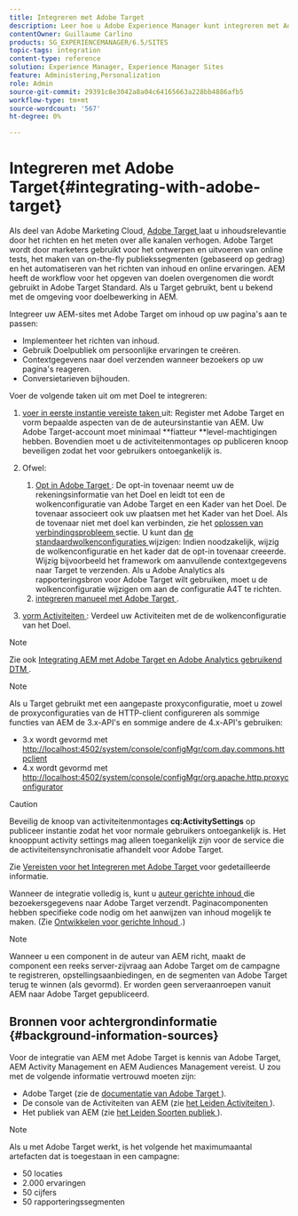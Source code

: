 ```yaml
---
title: Integreren met Adobe Target
description: Leer hoe u Adobe Experience Manager kunt integreren met Adobe Target.
contentOwner: Guillaume Carlino
products: SG_EXPERIENCEMANAGER/6.5/SITES
topic-tags: integration
content-type: reference
solution: Experience Manager, Experience Manager Sites
feature: Administering,Personalization
role: Admin
source-git-commit: 29391c8e3042a8a04c64165663a228bb4886afb5
workflow-type: tm+mt
source-wordcount: '567'
ht-degree: 0%

---
```


# Integreren met Adobe Target{#integrating-with-adobe-target}

Als deel van Adobe Marketing Cloud, [ Adobe Target ](https://www.adobe.com/ro/solutions/testing-targeting/testandtarget.html) laat u inhoudsrelevantie door het richten en het meten over alle kanalen verhogen. Adobe Target wordt door marketers gebruikt voor het ontwerpen en uitvoeren van online tests, het maken van on-the-fly publiekssegmenten (gebaseerd op gedrag) en het automatiseren van het richten van inhoud en online ervaringen. AEM heeft de workflow voor het opgeven van doelen overgenomen die wordt gebruikt in Adobe Target Standard. Als u Target gebruikt, bent u bekend met de omgeving voor doelbewerking in AEM.

Integreer uw AEM-sites met Adobe Target om inhoud op uw pagina&#39;s aan te passen:

* Implementeer het richten van inhoud.
* Gebruik Doelpubliek om persoonlijke ervaringen te creëren.
* Contextgegevens naar doel verzenden wanneer bezoekers op uw pagina&#39;s reageren.
* Conversietarieven bijhouden.

Voer de volgende taken uit om met Doel te integreren:

1. [ voer in eerste instantie vereiste taken ](/help/sites-administering/target-requirements.md) uit: Register met Adobe Target en vorm bepaalde aspecten van de de auteursinstantie van AEM. Uw Adobe Target-account moet minimaal **fiatteur **level-machtigingen hebben. Bovendien moet u de activiteitenmontages op publiceren knoop beveiligen zodat het voor gebruikers ontoegankelijk is.

1. Ofwel:

   1. [ Opt in Adobe Target ](/help/sites-administering/opt-in.md): De opt-in tovenaar neemt uw de rekeningsinformatie van het Doel en leidt tot een de wolkenconfiguratie van Adobe Target en een Kader van het Doel. De tovenaar associeert ook uw plaatsen met het Kader van het Doel. Als de tovenaar niet met doel kan verbinden, zie het [ oplossen van verbindingsprobleem ](/help/sites-administering/target-configuring.md#troubleshooting-target-connection-problems) sectie. U kunt dan [ de standaardwolkenconfiguraties ](/help/sites-administering/target-configuring.md#modifying-the-opt-in-wizard-configurations) wijzigen: Indien noodzakelijk, wijzig de wolkenconfiguratie en het kader dat de opt-in tovenaar creeerde. Wijzig bijvoorbeeld het framework om aanvullende contextgegevens naar Target te verzenden. Als u Adobe Analytics als rapporteringsbron voor Adobe Target wilt gebruiken, moet u de wolkenconfiguratie wijzigen om aan de configuratie A4T te richten.
   1. [ integreren manueel met Adobe Target ](/help/sites-administering/target-configuring.md#manually-integrating-with-adobe-target).

1. [ vorm Activiteiten ](/help/sites-authoring/activitylib.md): Verdeel uw Activiteiten met de de wolkenconfiguratie van het Doel.

>[!NOTE]
>
>Zie ook [ Integrating AEM met Adobe Target en Adobe Analytics gebruikend DTM ](https://helpx.adobe.com/experience-manager/using/integrate-digital-marketing-solutions.html).

>[!NOTE]
>
>Als u Target gebruikt met een aangepaste proxyconfiguratie, moet u zowel de proxyconfiguraties van de HTTP-client configureren als sommige functies van AEM de 3.x-API&#39;s en sommige andere de 4.x-API&#39;s gebruiken:
>
>* 3.x wordt gevormd met [ http://localhost:4502/system/console/configMgr/com.day.commons.httpclient](http://localhost:4502/system/console/configMgr/com.day.commons.httpclient)
>* 4.x wordt gevormd met [ http://localhost:4502/system/console/configMgr/org.apache.http.proxyconfigurator](http://localhost:4502/system/console/configMgr/org.apache.http.proxyconfigurator)
>

>[!CAUTION]
>
>Beveilig de knoop van activiteitenmontages **cq:ActivitySettings** op publiceer instantie zodat het voor normale gebruikers ontoegankelijk is. Het knooppunt activity settings mag alleen toegankelijk zijn voor de service die de activiteitensynchronisatie afhandelt voor Adobe Target.
>
>Zie [ Vereisten voor het Integreren met Adobe Target ](/help/sites-administering/target-requirements.md#securing-the-activity-settings-node) voor gedetailleerde informatie.

Wanneer de integratie volledig is, kunt u [ auteur gerichte inhoud ](/help/sites-authoring/content-targeting-touch.md) die bezoekersgegevens naar Adobe Target verzendt. Paginacomponenten hebben specifieke code nodig om het aanwijzen van inhoud mogelijk te maken. (Zie [ Ontwikkelen voor gerichte Inhoud ](/help/sites-developing/target.md).)

>[!NOTE]
>
>Wanneer u een component in de auteur van AEM richt, maakt de component een reeks server-zijvraag aan Adobe Target om de campagne te registreren, opstellingsaanbiedingen, en de segmenten van Adobe Target terug te winnen (als gevormd). Er worden geen serveraanroepen vanuit AEM naar Adobe Target gepubliceerd.

## Bronnen voor achtergrondinformatie {#background-information-sources}

Voor de integratie van AEM met Adobe Target is kennis van Adobe Target, AEM Activity Management en AEM Audiences Management vereist. U zou met de volgende informatie vertrouwd moeten zijn:

* Adobe Target (zie de [ documentatie van Adobe Target ](https://experienceleague.adobe.com/docs/target/using/target-home.html)).
* De console van de Activiteiten van AEM (zie [ het Leiden Activiteiten ](/help/sites-authoring/activitylib.md)).
* Het publiek van AEM (zie [ het Leiden Soorten publiek ](/help/sites-authoring/managing-audiences.md)).

>[!NOTE]
>
>Als u met Adobe Target werkt, is het volgende het maximumaantal artefacten dat is toegestaan in een campagne:
>
>* 50 locaties
>* 2.000 ervaringen
>* 50 cijfers
>* 50 rapporteringssegmenten
>
